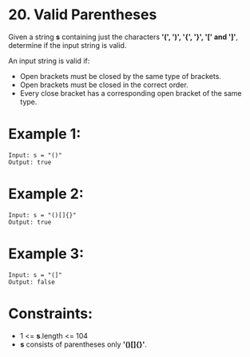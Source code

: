 # 20. Valid Parentheses

Given a string **s** containing just the characters **'(', ')', '{', '}', '[' and ']'**, determine if the input string is valid.

An input string is valid if:

- Open brackets must be closed by the same type of brackets.
- Open brackets must be closed in the correct order.
- Every close bracket has a corresponding open bracket of the same type.
 

# Example 1:
```
Input: s = "()"
Output: true
```

# Example 2:
```
Input: s = "()[]{}"
Output: true
```
# Example 3:
```
Input: s = "(]"
Output: false
```

# Constraints:

- 1 <= **s**.length <= 104
- **s** consists of parentheses only **'()[]{}'**.